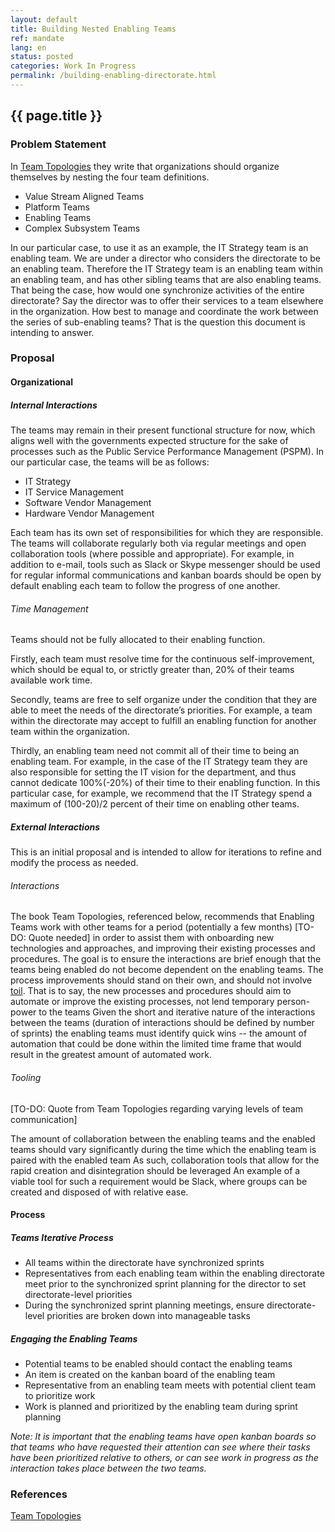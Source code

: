 ```yaml
---
layout: default
title: Building Nested Enabling Teams
ref: mandate
lang: en
status: posted
categories: Work In Progress
permalink: /building-enabling-directorate.html
---
```


## {{ page.title }}

### Problem Statement

In [Team Topologies](https://itrevolution.com/book/team-topologies/) they write that organizations should organize themselves by nesting the four team definitions.

- Value Stream Aligned Teams
- Platform Teams
- Enabling Teams
- Complex Subsystem Teams

In our particular case, to use it as an example, the IT Strategy team is an enabling team.
We are under a director who considers the directorate to be an enabling team.
Therefore the IT Strategy team is an enabling team within an enabling team, and has other sibling teams that are also enabling teams.
That being the case, how would one synchronize activities of the entire directorate? Say the director was to offer their services to a team elsewhere in the organization.
How best to manage and coordinate the work between the series of sub-enabling teams? That is the question this document is intending to answer.

### Proposal

#### Organizational

##### Internal Interactions

The teams may remain in their present functional structure for now, which aligns well with the governments expected structure for the sake of processes such as the Public Service Performance Management (PSPM).
In our particular case, the teams will be as follows:

- IT Strategy
- IT Service Management
- Software Vendor Management
- Hardware Vendor Management

Each team has its own set of responsibilities for which they are responsible.
The teams will collaborate regularly both via regular meetings and open collaboration tools (where possible and appropriate).
For example, in addition to e-mail, tools such as Slack or Skype messenger should be used for regular informal communications and kanban boards should be open by default enabling each team to follow the progress of one another.

###### Time Management

Teams should not be fully allocated to their enabling function.

Firstly, each team must resolve time for the continuous self-improvement, which should be equal to, or strictly greater than, 20% of their teams available work time.

Secondly, teams are free to self organize under the condition that they are able to meet the needs of the directorate’s priorities.
For example, a team within the directorate may accept to fulfill an enabling function for another team within the organization.

Thirdly, an enabling team need not commit all of their time to being an enabling team.
For example, in the case of the IT Strategy team they are also responsible for setting the IT vision for the department, and thus cannot dedicate 100%(-20%) of their time to their enabling function.
In this particular case, for example, we recommend that the IT Strategy spend a maximum of (100-20)/2 percent of their time on enabling other teams.

##### External Interactions

This is an initial proposal and is intended to allow for iterations to refine and modify the process as needed.

###### Interactions

The book Team Topologies, referenced below, recommends that Enabling Teams work with other teams for a period (potentially a few months) [TO-DO: Quote needed] in order to assist them with onboarding new technologies and approaches, and improving their existing processes and procedures.
The goal is to ensure the interactions are brief enough that the teams being enabled do not become dependent on the enabling teams.
The process improvements should stand on their own, and should not involve [toil](https://landing.google.com/sre/sre-book/chapters/eliminating-toil/).
That is to say, the new processes and procedures should aim to automate or improve the existing processes, not lend temporary person-power to the teams
Given the short and iterative nature of the interactions between the teams (duration of interactions should be defined by number of sprints) the enabling teams must identify quick wins -- the amount of automation that could be done within the limited time frame that would result in the greatest amount of automated work.

###### Tooling

[TO-DO: Quote from Team Topologies regarding varying levels of team communication]

The amount of collaboration between the enabling teams and the enabled teams should vary significantly during the time which the enabling team is paired with the enabled team
As such, collaboration tools that allow for the rapid creation and disintegration should be leveraged
An example of a viable tool for such a requirement would be Slack, where groups can be created and disposed of with relative ease.

#### Process

##### Teams Iterative Process

- All teams within the directorate have synchronized sprints
- Representatives from each enabling team within the enabling directorate meet prior to the synchronized sprint planning for the director to set directorate-level priorities
- During the synchronized sprint planning meetings, ensure directorate-level priorities are broken down into manageable tasks

##### Engaging the Enabling Teams

- Potential teams to be enabled should contact the enabling teams
- An item is created on the kanban board of the enabling team
- Representative from an enabling team meets with potential client team to prioritize work
- Work is planned and prioritized by the enabling team during sprint planning

*Note: It is important that the enabling teams have open kanban boards so that teams who have requested their attention can see where their tasks have been prioritized relative to others, or can see work in progress as the interaction takes place between the two teams.*

### References

[Team Topologies](https://itrevolution.com/book/team-topologies/)
